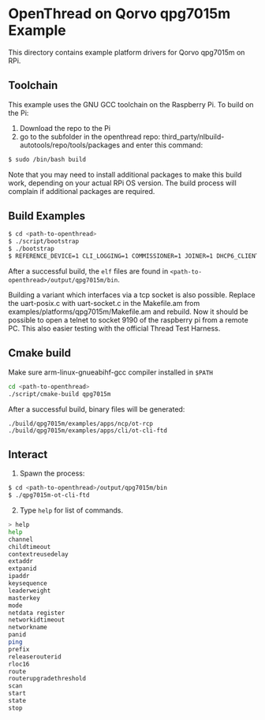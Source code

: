 # OpenThread on Qorvo qpg7015m Example

This directory contains example platform drivers for Qorvo qpg7015m on RPi.

## Toolchain

This example uses the GNU GCC toolchain on the Raspberry Pi. To build on the Pi:

1. Download the repo to the Pi
2. go to the subfolder in the openthread repo: third_party/nlbuild-autotools/repo/tools/packages and enter this command:

```bash
$ sudo /bin/bash build
```

Note that you may need to install additional packages to make this build work, depending on your actual RPi OS version. The build process will complain if additional packages are required.

## Build Examples

```bash
$ cd <path-to-openthread>
$ ./script/bootstrap
$ ./bootstrap
$ REFERENCE_DEVICE=1 CLI_LOGGING=1 COMMISSIONER=1 JOINER=1 DHCP6_CLIENT=1 DHCP6_SERVER=1 BORDER_ROUTER=1 make -f examples/Makefile-qpg7015m
```

After a successful build, the `elf` files are found in `<path-to-openthread>/output/qpg7015m/bin`.

Building a variant which interfaces via a tcp socket is also possible. Replace the uart-posix.c with uart-socket.c in the Makefile.am from examples/platforms/qpg7015m/Makefile.am and rebuild. Now it should be possible to open a telnet to socket 9190 of the raspberry pi from a remote PC. This also easier testing with the official Thread Test Harness.

## Cmake build

Make sure arm-linux-gnueabihf-gcc compiler installed in `$PATH`

```bash
cd <path-to-openthread>
./script/cmake-build qpg7015m
```

After a successful build, binary files will be generated:

```
./build/qpg7015m/examples/apps/ncp/ot-rcp
./build/qpg7015m/examples/apps/cli/ot-cli-ftd
```

##

## Interact

1. Spawn the process:

```bash
$ cd <path-to-openthread>/output/qpg7015m/bin
$ ./qpg7015m-ot-cli-ftd
```

2. Type `help` for list of commands.

```bash
> help
help
channel
childtimeout
contextreusedelay
extaddr
extpanid
ipaddr
keysequence
leaderweight
masterkey
mode
netdata register
networkidtimeout
networkname
panid
ping
prefix
releaserouterid
rloc16
route
routerupgradethreshold
scan
start
state
stop
```
